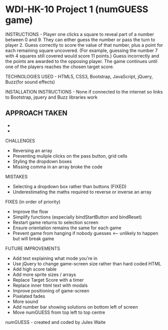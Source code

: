 # WDI-HK-10 Project 1 (numGUESS game)


INSTRUCTIONS - Player one clicks a square to reveal part of a number between 0 and 9. They can either guess the number or pass the turn to player 2.  Guess correctly to score the value of that number, plus a point for each remaining square uncovered.  (For example, guessing the number 7 with 4 squares still covered would score 11 points.)  Guess incorrectly and the points are awarded to the opposing player.  The game continues until one of the players reaches the chosen target score.


TECHNOLOGIES USED - HTML5, CSS3, Bootstrap, JavaScript, jQuery, Buzz(for sound effects)


INSTALLATION INSTRUCTIONS - None if connected to the internet so links to Bootstrap, jquery and Buzz libraries work


APPROACH TAKEN
-
-
-


CHALLENGES
- Reversing an array
- Preventing muliple clicks on the pass button, grid cells
- Styling the dropdown boxes
- Missing comma in an array broke the code


MISTAKES
- Selecting a dropdown box rather than buttons (FIXED)
- Underestimating the maths required to reverse or inverse an array


FIXES (in order of priority)
- Improve the flow
- Simplify functions (especially bindStartButton and bindReset)
- Restart game returns to selection screen
- Ensure orientation remains the same for each game
- Prevent game from hanging if nobody guesses <-- unlikely to happen but will break game


FUTURE IMPROVEMENTS
- Add text explaining what mode you're in
- Use jQuery to change game-screen size rather than hard coded HTML
- Add high score table
- Add more sprite sizes / arrays
- Replace Target Score with a timer
- Replace inner html text with modals
- Improve positioning of game-screen
- Pixelated fades
- More sound
- Add number bar showing solutions on bottom left of screen
- Move numGUESS from top left to top centre


numGUESS - created and coded by Jules Waite